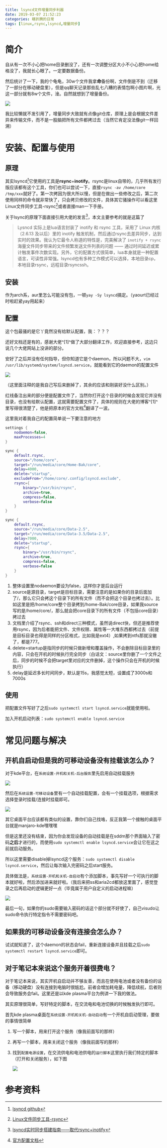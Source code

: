 ```yaml
---
title: lsyncd文件增量同步利器
date: 2019-03-07 21:52:23
categories: 瞎折腾的日常
tags: [linux,rsync,lsyncd,增量同步]
---
```


# 简介

自从有一次不小心把home目录删没了，还有一次调整分区大小不小心把home给格没了，我就长心眼了。一定要数据备份。

然后统计了一下，我的个龟龟，30w个文件我拿**命**备份啊，文件倒是不到（迁移了一部分在移动硬盘里），但是qq聊天记录那些乱七八糟的表情包啊小图片啊，光这一部分就有8w个文件，淦。自然就想到了增量备份。

![](lsyncd文件增量同步利器/1551774022767.png)

我比较懒就不发引用了，增量同步大致就有点像git仓库，原理上是会根据文件差异来传输文件，而不是一股脑把所有文件都拷过去（当然它肯定没法像git一样回溯）
<!-- more -->
# 安装、配置与使用

## 原理

其实lsyncd[^3]它使用的工具是**rsync**+**inotify**。rsync是linux自带的，几乎所有发行版应该都有这个工具，你们也可以尝试一下，直接`rsync -av /home/core /tmp/xxx`就好了。第一次拷因为很大所以慢，但是在做出一些修改之后，第二次使用同样的命令就非常快了，只会拷贝修改的文件，具体其它骚操作可以看这里Linux文件同步工具-rsync[^2]或者直接man一下手册。

关于lsync的原理下面直接引用大佬的发言[^1]，本文主要参考的就是这篇了

> Lysncd 实际上是lua语言封装了 inotify 和 rsync 工具，采用了 Linux 内核（2.6.13 及以后）里的 inotify 触发机制，然后通过rsync去差异同步，达到实时的效果。我认为它最令人称道的特性是，完美解决了 `inotify + rsync`海量文件同步带来的文件频繁发送文件列表的问题 —— 通过时间延迟或累计触发事件次数实现。另外，它的配置方式很简单，lua本身就是一种配置语言，可读性非常强。lsyncd也有多种工作模式可以选择，本地目录cp，本地目录rsync，远程目录rsyncssh。

## 安装

作为arch系，aur里怎么可能没有包，一顿`yay -Sy lsyncd`搞定。（yaourt已经过时啦赶紧yay用起来）

## 配置

这个包最骚的是它丫竟然没有给默认配置，我：？？？

还好文档还是有的，感谢大佬^[1]^做了大部分翻译工作，欢迎直接参考，这边只说几个大佬网站上没讲的部分。

安好了之后并没有任何指导，但你知道它是个daemon，所以问题不大，`vim /usr/lib/systemd/system/lsyncd.service`，就能看到它的daemon的配置文件

![](lsyncd文件增量同步利器/1551775412697.png)

（这里面注释的是我自己写后来删掉了，其余的应该和刚装好没什么区别。）

红线备注出来的部分便是配置文件了，当然你打开这个目录的时候会发现它并没有目录，也没有给默认配置，这就需要配置文件了，具体的规则在大佬的博客^[1]^里写得很清楚了，他是把原本的官方文档[^4]翻译了一波。

这里我对着我自己的配置简单说一下要注意的地方

```lua
settings {
    nodaemon=false,
    maxProcesses=4
}

sync {
    default.rsync,
    source="/home/core",
    target="/run/media/core/Home-Bak/core",
    delay=4000,
    delete="startup",
    excludeFrom="/home/core/.config/lsyncd.exclude",
    rsync={
        binary="/usr/bin/rsync",
        archive=true,
        compress=false,
        verbose=false
    }
}

sync {
    default.rsync,
    source="/run/media/core/Data-2.5",
    target="/run/media/core/Data-3.5/Data-2.5",
    delay=7000,
    delete="startup",
    rsync={
        binary="/usr/bin/rsync",
        archive=true,
        compress=false,
        verbose=false
    }
}
```

1. 整体设置里nodaemon要设为false，这样你才是后台运行
2. source是源目录，target是目标目录，需要注意的是如果你的目录后面加了/，那么它只会拷这个目录下的所有文件（而不会把这个目录也拷过去）。比如这里是把/home/core整个目录拷到/home-Bak/core目录，如果我source写的是/home/core/，那么就会把core目录下的所有文件（不包括core目录）拷过去
3. 文档里介绍了rsync、ssh和direct三种模式，虽然说direct快，但还是推荐使用rsync，因为后者能把文件、文件权限、属性等一大堆东西都拷过去（前提是目标目录也得是同样的分区格式，比如我是ext4）,如果拷到ntfs那就没辙了，都是777。
4. delete=startup是指同步的时候只做新增和覆盖操作，不会删除目标目录里的内容，只会在开机的时候执行完全同步（白话文：source里你删了一个文件之后，同步的时候不会把target里对应的文件删掉，这个操作只会在开机的时候执行）
5. delay是延迟多长时间同步，默认是15s，我感觉太短，设置成了3000s和7000s

## 使用

把配置文件写好了之后`sudo systemctl start lsyncd.service`就能使用啦。

加入开机启动列表：`sudo systemctl enable lsyncd.service`

# 常见问题与解决

## 开机自启动但是我的可移动设备没有挂载该怎么办？

对于kde平台，在`系统设置-开机和关机-后台服务`里先启用自动挂载服务

![](lsyncd文件增量同步利器/1551880167395.png)

然后在`系统设置-可移动设备`里有一个自动挂载配置，会有一个挂载选项，根据需求选择登录时挂载/连接时挂载即可。

![](lsyncd文件增量同步利器/1551880083060.png)

其它桌面平台应该都有类似的设置，靠你们自己找咯，反正我第一个接触的桌面平台就是manjaro-kde嘿嘿嘿

但是这里还没有结束，因为你会发现设备的自动挂载是在sddm那个界面输入了密码**之后**才进行的，而使用`sudo systemctl enable lsyncd.service`会让它在这之前就启动服务。

所以这里需要disable掉lsyncd这个服务：`sudo systemctl disable lsyncd.service`，然后让每次输入完密码之后start服务。

具体做法是，`系统设置-开机和关机-自启动`有个添加脚本，事先写好一个可执行的脚本就好啦，然后添加进来就好啦。（我后来把ss和aria2cd都放这里面了，感觉登录之后再启动的逻辑更好一点（毕竟属于用户自定义的启动进程嘛）

![](lsyncd文件增量同步利器/1551966172201.png)

最后一句，如果你的sudo需要输入密码的话这个部分就不好使了，自己visudo让sudo命令执行特定指令不需要密码吧。

## 如果我的可移动设备没有连接会怎么办？

试试就知道了，这个daemon的状态会fail，重新连接设备并且挂载之后`sudo systemctl restart lsyncd.service`即可。

## 对于笔记本来说这个服务开着很费电？

对于笔记本来说，其实开机自启动并不够友善，而且在使用电池或者没有备份的设备（移动硬盘）没有连接到电脑时很尴尬。前者会增加耗电量，降低续航，后者则会导致服务会fail。这里还是以kde plasma平台为例讲一下我的做法。

其实原理很简单，写好特定的脚本，在交流电和电池切换的时候触发执行即可。

首先kde plasma桌面在`系统设置-开机和关机-自动启动`有一个开机自启动管理，要做的事情很简单

1. 写一个脚本，用来打开这个服务（像我前面写的那样）

2. 再写一个脚本，用来关闭这个服务（像我前面写的那样）

3. 找到`配置电源设置`，在交流供电和电池供电的`运行脚本`这里执行我们特定的脚本（打开和关闭服务），如下图

   ![](lsyncd文件增量同步利器/1551966473609.png)

# 参考资料

[^1]: [lsyncd实时同步搭建指南——取代rsync+inotify](http://seanlook.com/2015/05/06/lsyncd-synchronize-realtime/)
[^2]: [Linux文件同步工具-rsync](https://blog.51cto.com/chenshengsheng/2115262)
[^3]: [lsyncd github](https://github.com/axkibe/lsyncd)
[^4]: [官方配置文档](http://axkibe.github.io/lsyncd/manual/config/layer4/)

